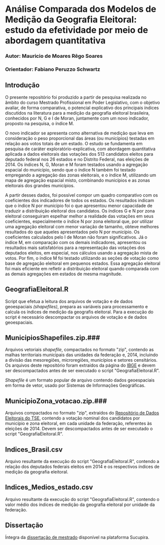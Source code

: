 # Análise Comparada dos Modelos de Medição da Geografia Eleitoral: estudo da efetividade por meio de abordagem quantitativa

### Autor: Mauricio de Moares Rêgo Soares
### Orientador: Fabiano Peruzzo Schwartz

## Introdução

O presente repositório foi produzido a partir de pesquisa realizada no âmbito do curso Mestrado Profissional em Poder Legislativo, com o objetivo avaliar, de forma comparativa, o potencial explicativo dos principais índices discutidos na literatura para a medição da geografia eleitoral brasileira, conhecidos por N, G e I de Moran, juntamente com um novo indicador, proposto na pesquisa, o índice M.

O novo indicador se apresenta como alternativa de medição que leva em consideração o peso proporcional das áreas (ou municípios) testadas em relação aos votos totais de um estado. O estudo se fundamenta em pesquisa de caráter exploratório-explicativa, com abordagem quantitativa aplicada a dados eleitorais das votações dos 513 candidatos eleitos para deputado federal nos 26 estados e no Distrito Federal, nas eleições de 2014. Os índices N, G, Moran e M foram testados usando a agregação espacial do município, sendo que o índice N também foi testado empregando a agregação das zonas eleitorais, e o índice M, utilizando um mapa de agregação espacial misto, combinando municípios e as zonas eleitorais dos grandes municípios.

A partir desses dados, foi possível compor um quadro comparativo com os coeficientes dos indicadores de todos os estados. Os resultados indicam que o índice N por município foi o que apresentou menor capacidade de traduzir a distribuição eleitoral dos candidatos. Os índices G e N por zona eleitoral conseguiram espelhar melhor a realidade das votações em seus coeficientes, especialmente o índice N por zona eleitoral que, por utilizar uma agregação eleitoral com menor variação de tamanho, obteve melhores resultados do que aqueles apresentados pelo N por município. Os coeficientes calculados pelo I de Moran não foram significativos. Já o índice M, em comparação com os demais indicadores, apresentou os resultados mais satisfatórios para a representação das votações dos deputados eleitos, em especial, nos cálculos usando a agregação mista de votos. Por fim, o índice M foi testado utilizando as seções de votação como base de agregação eleitoral em pequenos estados. Essa agregação eleitoral foi mais eficiente em refletir a distribuição eleitoral quando comparada com as demais agregações em estados de mesma magnitude.

## GeografiaEleitoral.R

Script que efetua a leitura dos arquivos de votação e de dados geoespaciais *(shapefiles)*, prepara as variáveis para processamento e calcula os índices de medição da geografis eleitoral. Para a execução do script é necessário descompactar os arquivos de votação e de dados geoespaciais.

## MunicipiosShapefiles.zip.###

Arquivos vetoriais *shapefile*, compactados no formato "zip", contendo as malhas territoriais municipais das unidades da federação e, 2014, incluindo a divisão das mesoregiões, microregiões, municípios e setores censitários. Os arquivos deste repositório foram extraídos da página do [IBGE](https://downloads.ibge.gov.br/downloads_geociencias.htm) e devem ser descompactados antes de ser executado o script "GeografiaEleitoral.R".

*Shapefile* é um formato popular de arquivo contendo dados geoespaciais em forma de vetor, usado por Sistemas de Informações Geográficas.

## MunicipioZona_votacao.zip.###

Arquivos compactados no formato "zip", extraídos do [Repositório de Dados Eleitorais do TSE](http://www.tse.jus.br/eleicoes/estatisticas/repositorio-de-dados-eleitorais-1/repositorio-de-dados-eleitorais), contendo a votação nominal dos candidatos por município e zona eleitoral, em cada unidade da federação, referentes às eleições de 2014. Devem ser descompactados antes de ser executado o script "GeografiaEleitoral.R".

## Indices_Brasil.csv

Arquivo resultante da execução do script "GeografiaEleitoral.R", contendo a relação dos deputados federais eleitos em 2014 e os respectivos índices de medição da geografia eleitoral.

## Indices_Medios_estado.csv

Arquivo resultante da execução do script "GeografiaEleitoral.R", contendo o valor médio dos índices de medição da geografia eleitoral por unidade da federação.

## Dissertação

Íntegra da [dissertação de mestrado](https://sucupira.capes.gov.br//sucupira/public/consultas/coleta/trabalhoConclusao/viewTrabalhoConclusao.jsf?popup=true&id_trabalho=7623973) disponível na plataforma Sucupira.





